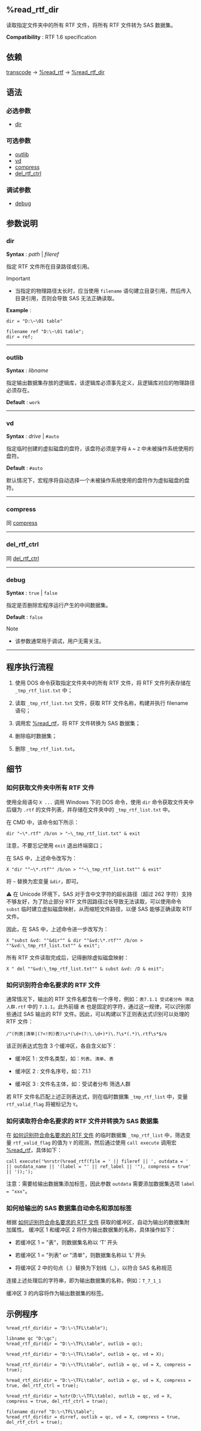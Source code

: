 ## %read_rtf_dir

读取指定文件夹中的所有 RTF 文件，将所有 RTF 文件转为 SAS 数据集。

**Compatibility** : RTF 1.6 specification

## 依赖

[transcode](transcode.md) -> [%read_rtf](read_rtf.md) -> [%read_rtf_dir](read_rtf_dir.md)

## 语法

### 必选参数

- [dir](#dir)

### 可选参数

- [outlib](#outlib)
- [vd](#vd)
- [compress](#compress)
- [del_rtf_ctrl](#del_rtf_ctrl)

### 调试参数

- [debug](#debug)

## 参数说明

### dir

**Syntax** : _path_ | _fileref_

指定 RTF 文件所在目录路径或引用。

> [!IMPORTANT]
>
> - 当指定的物理路径太长时，应当使用 `filename` 语句建立目录引用，然后传入目录引用，否则会导致 SAS 无法正确读取。

**Example** :

```
dir = "D:\~\01 table"
```

```
filename ref "D:\~\01 table";
dir = ref;
```

---

### outlib

**Syntax** : _libname_

指定输出数据集存放的逻辑库，该逻辑库必须事先定义，且逻辑库对应的物理路径必须存在。

**Default** : `work`

---

### vd

**Syntax** : _drive_ | `#auto`

指定临时创建的虚拟磁盘的盘符，该盘符必须是字母 `A` ~ `Z` 中未被操作系统使用的盘符。

**Default** : `#auto`

默认情况下，宏程序将自动选择一个未被操作系统使用的盘符作为虚拟磁盘的盘符。

---

### compress

同 [compress](read_rtf.md#compress)

---

### del_rtf_ctrl

同 [del_rtf_ctrl](read_rtf.md#del_rtf_ctrl)

---

### debug

**Syntax** : `true` | `false`

指定是否删除宏程序运行产生的中间数据集。

**Default** : `false`

> [!NOTE]
>
> - 该参数通常用于调试，用户无需关注。

---

## 程序执行流程

1. 使用 DOS 命令获取指定文件夹中的所有 RTF 文件，将 RTF 文件列表存储在 `_tmp_rtf_list.txt` 中；

2. 读取 `_tmp_rtf_list.txt` 文件，获取 RTF 文件名称，构建并执行 filename 语句；

3. 调用宏 [%read_rtf](read_rtf.md)，将 RTF 文件转换为 SAS 数据集；

4. 删除临时数据集；

5. 删除 `_tmp_rtf_list.txt`。

## 细节

### 如何获取文件夹中所有 RTF 文件

使用全局语句 `X ...` 调用 Windows 下的 DOS 命令，使用 `dir` 命令获取文件夹中后缀为 `.rtf` 的文件列表，并存储在文件夹中的 `_tmp_rtf_list.txt` 中。

在 CMD 中，该命令如下所示：

```batch
dir "~\*.rtf" /b/on > "~\_tmp_rtf_list.txt" & exit
```

注意，不要忘记使用 `exit` 退出终端窗口；

在 SAS 中，上述命令改写为：

```sas
X "dir ""~\*.rtf"" /b/on > ""~\_tmp_rtf_list.txt"" & exit"
```

将 `~` 替换为宏变量 `&dir`，即可。

⚠ 在 Unicode 环境下，SAS 对于含中文字符的超长路径（超过 262 字符）支持不够友好，为了防止部分 RTF 文件因路径过长导致无法读取，可以使用命令 `subst` 临时建立虚拟磁盘映射，从而缩短文件路径，以便 SAS 能够正确读取 RTF 文件。

因此，在 SAS 中，上述命令进一步改写为：

```sas
X "subst &vd: ""&dir"" & dir ""&vd:\*.rtf"" /b/on > ""&vd:\_tmp_rtf_list.txt"" & exit";
```

所有 RTF 文件读取完成后，记得删除虚拟磁盘映射：

```sas
X " del ""&vd:\_tmp_rtf_list.txt"" & subst &vd: /D & exit";
```

### 如何识别符合命名要求的 RTF 文件

通常情况下，输出的 RTF 文件名都含有一个序号，例如：`表7.1.1 受试者分布 筛选人群.rtf` 中的 `7.1.1`，此外前缀 `表` 也是固定的字符，通过这一规律，可以识别那些通过 SAS 输出的 RTF 文件。因此，可以构建以下正则表达式识别可以处理的 RTF 文件：

```
/^(列表|清单|(?<!列)表)\s*(\d+(?:\.\d+)*)\.?\s*(.*)\.rtf\s*$/o
```

该正则表达式包含 3 个缓冲区，各自含义如下：

- 缓冲区 1 : 文件名类型，如：`列表`、`清单`、`表`

- 缓冲区 2 : 文件名序号，如：7.1.1

- 缓冲区 3 : 文件名主体，如：受试者分布 筛选人群

若 RTF 文件名匹配上述正则表达式，则在临时数据集 `_tmp_rtf_list` 中，变量 `rtf_valid_flag` 将被标记为 `Y`。

### 如何读取符合命名要求的 RTF 文件并转换为 SAS 数据集

在 [如何识别符合命名要求的 RTF 文件](#如何识别符合命名要求的-rtf-文件) 的临时数据集 `_tmp_rtf_list` 中，筛选变量 `rtf_valid_flag`
的值为 `Y` 的观测，然后通过使用 `call execute` 调用宏 [%read_rtf](read_rtf.md)，具体如下：

```
call execute('%nrstr(%read_rtf(file = ' || fileref || ', outdata = ' || outdata_name || '(label = "' || ref_label || '"), compress = true' || '));');
```

注意：需要给输出数据集添加标签，因此参数 `outdata` 需要添加数据集选项 `label = "xxx"`。

### 如何给输出的 SAS 数据集自动命名和添加标签

根据 [如何识别符合命名要求的 RTF 文件](#如何识别符合命名要求的-rtf-文件) 获取的缓冲区，自动为输出的数据集附加属性。
缓冲区 1 和缓冲区 2 将作为输出数据集的名称，具体操作如下：

- 若缓冲区 1 = "表"，则数据集名称以 ‘T’ 开头

- 若缓冲区 1 = "列表" or "清单"，则数据集名称以 ‘L’ 开头

- 将缓冲区 2 中的句点（.）替换为下划线（\_），以符合 SAS 名称规范

连接上述处理后的字符串，即为输出数据集的名称，例如：`T_7_1_1`

缓冲区 3 的内容将作为输出数据集的标签。

## 示例程序

```sas
%read_rtf_dir(dir = "D:\~\TFL\table");

libname qc "D:\qc";
%read_rtf_dir(dir = "D:\~\TFL\table", outlib = qc);

%read_rtf_dir(dir = "D:\~\TFL\table", outlib = qc, vd = X);

%read_rtf_dir(dir = "D:\~\TFL\table", outlib = qc, vd = X, compress = true);

%read_rtf_dir(dir = "D:\~\TFL\table", outlib = qc, vd = X, compress = true, del_rtf_ctrl = true);

%read_rtf_dir(dir = %str(D:\~\TFL\table), outlib = qc, vd = X, compress = true, del_rtf_ctrl = true);

filename dirref "D:\~\TFL\table";
%read_rtf_dir(dir = dirref, outlib = qc, vd = X, compress = true, del_rtf_ctrl = true);
```
